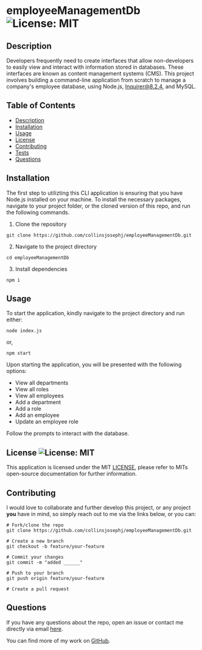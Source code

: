 # employeeManagementDb    ![License: MIT](https://img.shields.io/badge/License-MIT-yellow.svg)


## Description

Developers frequently need to create interfaces that allow non-developers to easily view and interact with information stored in databases. These interfaces are known as content management systems (CMS). This project involves building a command-line application from scratch to manage a company's employee database, using Node.js, Inquirer@8.2.4, and MySQL.

## Table of Contents

- [Description](#description)
- [Installation](#installation)
- [Usage](#usage)
- [License](#license)
- [Contributing](#contributing)
- [Tests](#tests)
- [Questions](#questions)

## Installation

The first step to utilizting this CLI application is ensuring that you have Node.js installed on your machine. To install the necessary packages, navigate to your project folder, or the cloned version of this repo, and run the following commands. 


1.  Clone the repository

```
git clone https://github.com/collinsjosephj/employeeManagementDb.git
```

2.  Navigate to the project directory

```
cd employeeManagementDb
```

3.  Install dependencies

```
npm i

```

## Usage

To start the application, kindly navigate to the project directory and run either:

```
node index.js
```
or, 

```
npm start
```

Upon starting the application, you will be presented with the following options:

- View all departments
- View all roles
- View all employees
- Add a department
- Add a role
- Add an employee
- Update an employee role

Follow the prompts to interact with the database.

## License  ![License: MIT](https://img.shields.io/badge/License-MIT-yellow.svg)

This application is licensed under the MIT [LICENSE](https://github.com/collinsjosephj/employeeManagementDb/blob/main/LICENSE), please refer to MITs open-source documentation for further information. 

## Contributing

I would love to collaborate and further develop this project, or any project **you** have in mind, so simply reach out to me via the links below, or you can:

```
# Fork/clone the repo
git clone https://github.com/collinsjosephj/employeeManagementDb.git

# Create a new branch
git checkout -b feature/your-feature

# Commit your changes
git commit -m "added ______"

# Push to your branch
git push origin feature/your-feature

# Create a pull request
```

## Questions

If you have any questions about the repo, open an issue or contact me directly via email [here](mailto:collinsjosephj@gmail.com). 

You can find more of my work on [GitHub](https://github.com/collinsjosephj@gmail.com).
